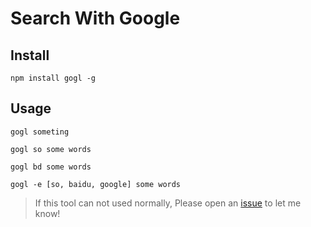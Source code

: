 Search With Google
==============

## Install

	npm install gogl -g


## Usage

	gogl someting

	gogl so some words

	gogl bd some words

	gogl -e [so, baidu, google] some words


> If this tool can not used normally, Please open an [issue](https://github.com/opensourcelover/gogl/issues) to let me know!